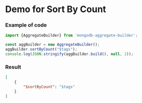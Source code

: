 # Demo for Sort By Count

### Example of code

```typescript
import {AggregateBuilder} from 'mongodb-aggregate-builder';

const aggBuilder = new AggregateBuilder();
aggBuilder.sortByCount("$tags");
console.log(JSON.stringify(aggBuilder.build(), null, 2));
```

### Result

```json
[
    {
        "$sortByCount": "$tags"
    }
]
```
